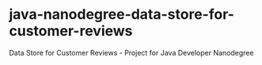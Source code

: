 # java-nanodegree-data-store-for-customer-reviews
Data Store for Customer Reviews - Project for Java Developer Nanodegree
